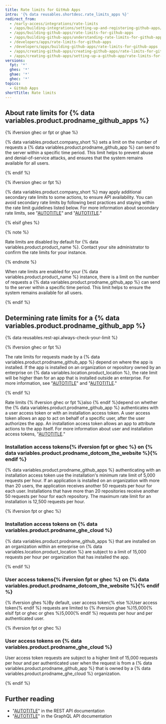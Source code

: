 ```yaml
---
title: Rate limits for GitHub Apps
intro: '{% data reusables.shortdesc.rate_limits_apps %}'
redirect_from:
  - /early-access/integrations/rate-limits
  - /apps/building-integrations/setting-up-and-registering-github-apps/about-rate-limits-for-github-apps
  - /apps/building-github-apps/rate-limits-for-github-apps
  - /apps/building-github-apps/understanding-rate-limits-for-github-apps
  - /developers/apps/rate-limits-for-github-apps
  - /developers/apps/building-github-apps/rate-limits-for-github-apps
  - /apps/creating-github-apps/creating-github-apps/rate-limits-for-github-apps
  - /apps/creating-github-apps/setting-up-a-github-app/rate-limits-for-github-apps
versions:
  fpt: '*'
  ghes: '*'
  ghae: '*'
  ghec: '*'
topics:
  - GitHub Apps
shortTitle: Rate limits
---
```


## About rate limits for {% data variables.product.prodname_github_apps %}

{% ifversion ghec or fpt or ghae %}

{% data variables.product.company_short %} sets a limit on the number of requests a {% data variables.product.prodname_github_app %} can send to the server within a specific time period. This limit helps to prevent abuse and denial-of-service attacks, and ensures that the system remains available for all users.

{% endif %}

{% ifversion ghec or fpt %}

{% data variables.product.company_short %} may apply additional secondary rate limits to some actions, to ensure API availability. You can avoid secondary rate limits by following best practices and staying within the rate limit guidelines listed below. For more information about secondary rate limits, see "[AUTOTITLE](/rest/guides/best-practices-for-integrators#dealing-with-secondary-rate-limits)" and "[AUTOTITLE](/rest/overview/resources-in-the-rest-api#secondary-rate-limits)."

{% elsif ghes %}

{% note %}

Rate limits are disabled by default for {% data variables.product.product_name %}. Contact your site administrator to confirm the rate limits for your instance.

{% endnote %}

When rate limits are enabled for your {% data variables.product.product_name %} instance, there is a limit on the number of requests a {% data variables.product.prodname_github_app %} can send to the server within a specific time period. This limit helps to ensure the system remains available for all users.

{% endif %}

## Determining rate limits for a {% data variables.product.prodname_github_app %}

{% data reusables.rest-api.always-check-your-limit %}

{% ifversion ghec or fpt %}

The rate limits for requests made by a {% data variables.product.prodname_github_app %} depend on where the app is installed. If the app is installed on an organization or repository owned by an enterprise on {% data variables.location.product_location %}, the rate limit will be higher than for an app that is installed outside an enterprise. For more information, see "[AUTOTITLE](/get-started/learning-about-github/githubs-products)" and "[AUTOTITLE](/get-started/learning-about-github/types-of-github-accounts#organization-accounts)."

{% endif %}

Rate limits {% ifversion ghec or fpt %}also {% endif %}depend on whether the {% data variables.product.prodname_github_app %} authenticates with a user access token or with an installation access token. A user access token allows an app to act on behalf of a specific user, after the user authorizes the app. An installation access token allows an app to attribute actions to the app itself. For more information about user and installation access tokens, "[AUTOTITLE](/apps/creating-github-apps/authenticating-with-a-github-app/about-authentication-with-a-github-app)."

### Installation access tokens{% ifversion fpt or ghec %} on {% data variables.product.prodname_dotcom_the_website %}{% endif %}

{% data variables.product.prodname_github_apps %} authenticating with an installation access token use the installation's minimum rate limit of 5,000 requests per hour. If an application is installed on an organization with more than 20 users, the application receives another 50 requests per hour for each user. Installations that have more than 20 repositories receive another 50 requests per hour for each repository. The maximum rate limit for an installation is 12,500 requests per hour.

{% ifversion fpt or ghec %}

### Installation access tokens on {% data variables.product.prodname_ghe_cloud %}

{% data variables.product.prodname_github_apps %} that are installed on an organization within an enterprise on {% data variables.location.product_location %} are subject to a limit of 15,000 requests per hour per organization that has installed the app.

{% endif %}

### User access tokens{% ifversion fpt or ghec %} on {% data variables.product.prodname_dotcom_the_website %}{% endif %}

{% ifversion ghes %}By default, user access token{% else %}User access token{% endif %} requests are limited to {% ifversion ghae %}15,000{% elsif fpt or ghec or ghes %}5,000{% endif %} requests per hour and per authenticated user.

{% ifversion fpt or ghec %}

### User access tokens on {% data variables.product.prodname_ghe_cloud %}

User access token requests are subject to a higher limit of 15,000 requests per hour and per authenticated user when the request is from a {% data variables.product.prodname_github_app %} that is owned by a {% data variables.product.prodname_ghe_cloud %} organization.

{% endif %}

## Further reading

- "[AUTOTITLE](/rest/overview/resources-in-the-rest-api#rate-limiting)" in the REST API documentation
- "[AUTOTITLE](/graphql/overview/resource-limitations)" in the GraphQL API documentation
